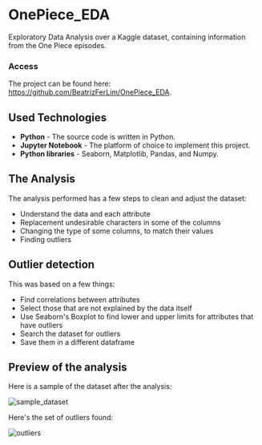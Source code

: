 # OnePiece_EDA
Exploratory Data Analysis over a Kaggle dataset, containing information from the One Piece episodes.

### Access
The project can be found here: https://github.com/BeatrizFerLim/OnePiece_EDA.

## Used Technologies
* **Python** - The source code is written in Python.
* **Jupyter Notebook** - The platform of choice to implement this project.
* **Python libraries** - Seaborn, Matplotlib, Pandas, and Numpy.

## The Analysis
The analysis performed has a few steps to clean and adjust the dataset:
* Understand the data and each attribute
* Replacement undesirable characters in some of the columns
* Changing the type of some columns, to match their values
* Finding outliers

## Outlier detection
This was based on a few things:
* Find correlations between attributes
* Select those that are not explained by the data itself
* Use Seaborn's Boxplot to find lower and upper limits for attributes that have outliers
* Search the dataset for outliers
* Save them in a different dataframe

## Preview of the analysis
Here is a sample of the dataset after the analysis:

![sample_dataset](https://user-images.githubusercontent.com/46689116/204402053-75255936-0700-4666-a6e4-dea4b8b367ac.png)

Here's the set of outliers found:

![outliers](https://user-images.githubusercontent.com/46689116/204402180-d0ae1a13-68f2-4623-8365-0a6b510b642e.png)
